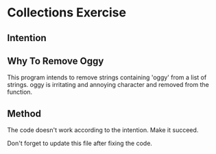 # Collections Exercise

## Intention

## Why To Remove Oggy

This program intends to remove strings containing 'oggy' from a list of strings.
oggy is irritating and annoying character and removed from the function.

## Method

The code doesn't work according to the intention. Make it succeed.

Don't forget to update this file after fixing the code.
